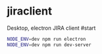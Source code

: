 # jiraclient
Desktop, electron JIRA client
#start
``` bash
NODE_ENV=dev npm run electron
NODE_ENV=dev npm run dev-server
```
